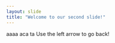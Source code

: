 ```yaml
---
layout: slide
title: "Welcome to our second slide!"
---
```

aaaa aca ta
Use the left arrow to go back!
